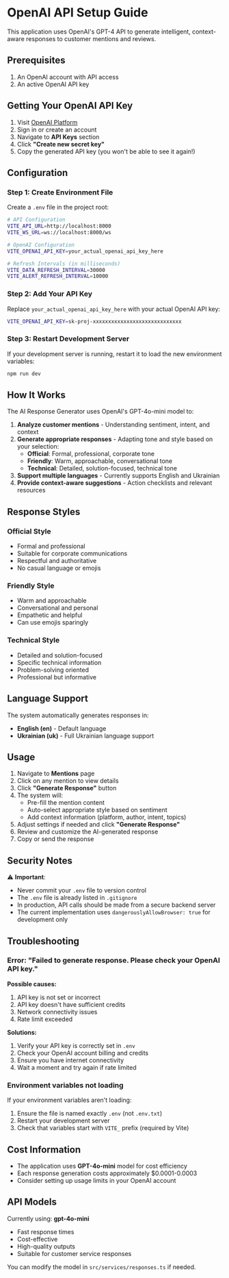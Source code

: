 # OpenAI API Setup Guide

This application uses OpenAI's GPT-4 API to generate intelligent, context-aware responses to customer mentions and reviews.

## Prerequisites

1. An OpenAI account with API access
2. An active OpenAI API key

## Getting Your OpenAI API Key

1. Visit [OpenAI Platform](https://platform.openai.com/)
2. Sign in or create an account
3. Navigate to **API Keys** section
4. Click **"Create new secret key"**
5. Copy the generated API key (you won't be able to see it again!)

## Configuration

### Step 1: Create Environment File

Create a `.env` file in the project root:

```bash
# API Configuration
VITE_API_URL=http://localhost:8000
VITE_WS_URL=ws://localhost:8000/ws

# OpenAI Configuration
VITE_OPENAI_API_KEY=your_actual_openai_api_key_here

# Refresh Intervals (in milliseconds)
VITE_DATA_REFRESH_INTERVAL=30000
VITE_ALERT_REFRESH_INTERVAL=10000
```

### Step 2: Add Your API Key

Replace `your_actual_openai_api_key_here` with your actual OpenAI API key:

```bash
VITE_OPENAI_API_KEY=sk-proj-xxxxxxxxxxxxxxxxxxxxxxxxxxxxx
```

### Step 3: Restart Development Server

If your development server is running, restart it to load the new environment variables:

```bash
npm run dev
```

## How It Works

The AI Response Generator uses OpenAI's GPT-4o-mini model to:

1. **Analyze customer mentions** - Understanding sentiment, intent, and context
2. **Generate appropriate responses** - Adapting tone and style based on your selection:
   - **Official**: Formal, professional, corporate tone
   - **Friendly**: Warm, approachable, conversational tone
   - **Technical**: Detailed, solution-focused, technical tone
3. **Support multiple languages** - Currently supports English and Ukrainian
4. **Provide context-aware suggestions** - Action checklists and relevant resources

## Response Styles

### Official Style
- Formal and professional
- Suitable for corporate communications
- Respectful and authoritative
- No casual language or emojis

### Friendly Style
- Warm and approachable
- Conversational and personal
- Empathetic and helpful
- Can use emojis sparingly

### Technical Style
- Detailed and solution-focused
- Specific technical information
- Problem-solving oriented
- Professional but informative

## Language Support

The system automatically generates responses in:
- **English (en)** - Default language
- **Ukrainian (uk)** - Full Ukrainian language support

## Usage

1. Navigate to **Mentions** page
2. Click on any mention to view details
3. Click **"Generate Response"** button
4. The system will:
   - Pre-fill the mention content
   - Auto-select appropriate style based on sentiment
   - Add context information (platform, author, intent, topics)
5. Adjust settings if needed and click **"Generate Response"**
6. Review and customize the AI-generated response
7. Copy or send the response

## Security Notes

⚠️ **Important**: 
- Never commit your `.env` file to version control
- The `.env` file is already listed in `.gitignore`
- In production, API calls should be made from a secure backend server
- The current implementation uses `dangerouslyAllowBrowser: true` for development only

## Troubleshooting

### Error: "Failed to generate response. Please check your OpenAI API key."

**Possible causes:**
1. API key is not set or incorrect
2. API key doesn't have sufficient credits
3. Network connectivity issues
4. Rate limit exceeded

**Solutions:**
1. Verify your API key is correctly set in `.env`
2. Check your OpenAI account billing and credits
3. Ensure you have internet connectivity
4. Wait a moment and try again if rate limited

### Environment variables not loading

If your environment variables aren't loading:
1. Ensure the file is named exactly `.env` (not `.env.txt`)
2. Restart your development server
3. Check that variables start with `VITE_` prefix (required by Vite)

## Cost Information

- The application uses **GPT-4o-mini** model for cost efficiency
- Each response generation costs approximately $0.0001-0.0003
- Consider setting up usage limits in your OpenAI account

## API Models

Currently using: **gpt-4o-mini**
- Fast response times
- Cost-effective
- High-quality outputs
- Suitable for customer service responses

You can modify the model in `src/services/responses.ts` if needed.

